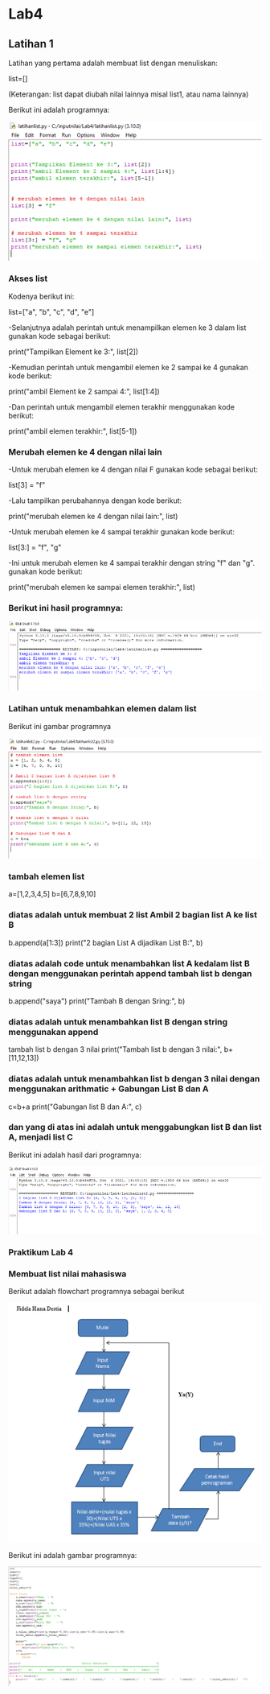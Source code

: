 # Lab4
## Latihan 1
<p> Latihan yang pertama adalah membuat list dengan menuliskan:
<p> list=[]
<p> (Keterangan: list dapat diubah nilai lainnya misal list1, atau nama lainnya)
<p> Berikut ini adalah programnya:

![gambar1](ss/ss1.PNG)

### Akses list
<p> Kodenya berikut ini:
<p> list=["a", "b", "c", "d", "e"]
<p> -Selanjutnya adalah perintah untuk menampilkan elemen ke 3 dalam list gunakan kode sebagai berikut:
<p> print("Tampilkan Element ke 3:", list[2])
<p> -Kemudian perintah untuk mengambil elemen ke 2 sampai ke 4 gunakan kode berikut:
<p> print("ambil Element ke 2 sampai 4:", list[1:4])
<p> -Dan perintah untuk mengambil elemen terakhir menggunakan kode berikut:
<p> print("ambil elemen terakhir:", list[5-1]) 

### Merubah elemen ke 4 dengan nilai lain
<p> -Untuk merubah elemen ke 4 dengan nilai F gunakan kode sebagai berikut:
<p> list[3] = "f"
<p> -Lalu tampilkan perubahannya dengan kode berikut:
<p> print("merubah elemen ke 4 dengan nilai lain:", list)
<p> -Untuk merubah elemen ke 4 sampai terakhir gunakan kode berikut:
<p> list[3:] = "f", "g"
<p> -Ini untuk merubah elemen ke 4 sampai terakhir dengan string "f" dan "g". gunakan kode berikut:
<p> print("merubah elemen ke sampai elemen terakhir:", list)

### Berikut ini hasil programnya:

![gambar2](ss/ss2.PNG)

### Latihan untuk menambahkan elemen dalam list
<p> Berikut ini gambar programnya

![gambar3](ss/ss3.PNG)

### tambah elemen list

a=[1,2,3,4,5] b=[6,7,8,9,10]

### diatas adalah untuk membuat 2 list Ambil 2 bagian list A ke list B

b.append(a[1:3]) print("2 bagian List A dijadikan List B:", b)

### diatas adalah code untuk menambahkan list A kedalam list B dengan menggunakan perintah append tambah list b dengan string

b.append("saya") print("Tambah B dengan Sring:", b)

### diatas adalah untuk menambahkan list B dengan string menggunakan append

tambah list b dengan 3 nilai print("Tambah list b dengan 3 nilai:", b+[11,12,13])

### diatas adalah untuk menambahkan list b dengan 3 nilai dengan menggunakan arithmatic + Gabungan List B dan A

c=b+a print("Gabungan list B dan A:", c)

### dan yang di atas ini adalah untuk menggabungkan list B dan list A, menjadi list C

Berikut ini adalah hasil dari programnya:

![gambar4](ss/ss4.PNG)

### Praktikum Lab 4

### Membuat list nilai mahasiswa

<p> Berikut adalah flowchart programnya sebagai berikut

![gamar5](ss/flowchart.PNG)

<p> Berikut ini adalah gambar programnya:

![gambar6](ss/ss5.PNG)